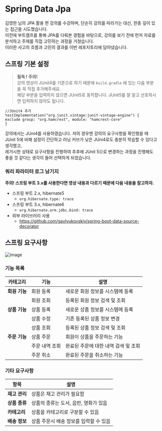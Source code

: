 # Spring Data Jpa 
김영한 님의 JPA 활용 편 강의를 수강하며, 단순히 강의를 따라가는 대신, 한층 깊이 있는 접근을 시도했습니다.  
이전에 부트캠프를 통해 JPA를 다뤄본 경험을 바탕으로, 강의를 보기 전에 먼저 자료를 분석하고 주제를 직접 고민하는 과정을 거쳤습니다.  
이러한 사고의 흐름과 고민의 결과를 이번 레포지토리에 담아냈습니다.

## 스프링 기본 설정

> **필독 ! 주의!**  
> 강의 영상이 JUnit4를 기준으로 하기 때문에 `build.gradle` 에 있는 다음 부분을 꼭 직접 추가해주세요.  
> 해당 부분을 입력하지 않으면 JUnit5로 동작합니다. JUnit5를 잘 알고 선호하시면 입력하지 않아도 됩니다.

```
//JUnit4 추가
testImplementation("org.junit.vintage:junit-vintage-engine") {
exclude group: "org.hamcrest", module: "hamcrest-core"
}
```

강의에서는 JUni4를 사용하였습니다. 
저의 경우엔 강의의 요구사항을 확인했을 때 JUnit 5에 비해 설정이 간단하고 러닝 커브가 낮은 JUni4로도 충분히 학습할 수 있다고 생각했고,  
레거시한 상태로 요구사항을 진행하여 추후에 JUnit 5으로 변경하는 과정을 진행해도 좋을 것 같다는 생각이 들어 선택하게 되었습니다.

### 쿼리 파라미터 로그 남기지
**주의! 스프링 부트 3.x를 사용한다면 영상 내용과 다르기 때문에 다음 내용을 참고하자.**
  - 스프링 부트 2.x, hibernate5
    - `org.hibernate.type: trace`
  - 스프링 부트 3.x, hibernate6
    - `org.hibernate.orm.jdbc.bind: trace`
  - 외부 라이브러리 사용
    - https://github.com/gavlyukovskiy/spring-boot-data-source-decorator

## 스프링 요구사항 
![image](https://github.com/user-attachments/assets/896cd603-169c-4bf3-a291-f1fa95abf16d)

### 기능 목록

| 카테고리 | 기능 | 설명 |
|---------|------|------|
| **회원 기능** | 회원 등록 | 새로운 회원 정보를 시스템에 등록 |
|  | 회원 조회 | 등록된 회원 정보 검색 및 조회 |
| **상품 기능** | 상품 등록 | 새로운 상품 정보를 시스템에 등록 |
|  | 상품 수정 | 기존 등록된 상품 정보 변경 |
|  | 상품 조회 | 등록된 상품 정보 검색 및 조회 |
| **주문 기능** | 상품 주문 | 회원이 상품을 주문하는 기능 |
|  | 주문 내역 조회 | 완료된 주문에 대한 내역 검색 및 조회 |
|  | 주문 취소 | 완료된 주문을 취소하는 기능 |

### 기타 요구사항

| 항목 | 설명 |
|------|------|
| **재고 관리** | 상품은 재고 관리가 필요함 |
| **상품 종류** | 상품의 종류는 도서, 음반, 영화가 있음 |
| **카테고리** | 상품을 카테고리로 구분할 수 있음 |
| **배송 정보** | 상품 주문시 배송 정보를 입력할 수 있음 |
